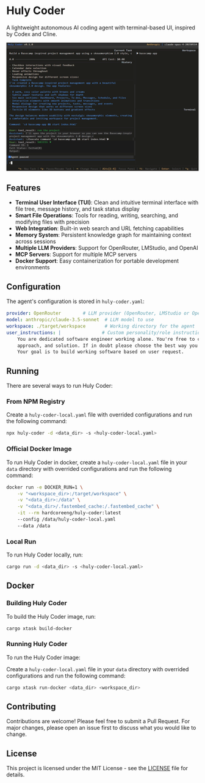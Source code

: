 # Huly Coder

A lightweight autonomous AI coding agent with terminal-based UI, inspired by Codex and Cline.

![examples/simple.gif](examples/simple.gif)

## Features

- **Terminal User Interface (TUI)**: Clean and intuitive terminal interface with file tree, message history, and task status display
- **Smart File Operations**: Tools for reading, writing, searching, and modifying files with precision
- **Web Integration**: Built-in web search and URL fetching capabilities
- **Memory System**: Persistent knowledge graph for maintaining context across sessions
- **Multiple LLM Providers**: Support for OpenRouter, LMStudio, and OpenAI
- **MCP Servers**: Support for multiple MCP servers 
- **Docker Support**: Easy containerization for portable development environments

## Configuration

The agent's configuration is stored in `huly-coder.yaml`:

```yaml
provider: OpenRouter        # LLM provider (OpenRouter, LMStudio or OpenAI)
model: anthropic/claude-3.5-sonnet  # LLM model to use
workspace: ./target/workspace       # Working directory for the agent
user_instructions: |               # Custom personality/role instructions
    You are dedicated software engineer working alone. You're free to choose any technology, 
    approach, and solution. If in doubt please choose the best way you think. 
    Your goal is to build working software based on user request.
```

## Running
There are several ways to run Huly Coder:

### From NPM Registry

Create a `huly-coder-local.yaml` file with overrided configurations and run the following command:

```bash
npx huly-coder -d <data_dir> -s <huly-coder-local.yaml>
```

### Official Docker Image

To run Huly Coder in docker, create a `huly-coder-local.yaml` file in your `data` directory with overrided configurations and run the following command:

```bash
docker run -e DOCKER_RUN=1 \
    -v "<workspace_dir>:/target/workspace" \
    -v "<data_dir>:/data" \
    -v "<data_dir>/.fastembed_cache:/.fastembed_cache" \
    -it --rm hardcoreeng/huly-coder:latest
    --config /data/huly-coder-local.yaml
    --data /data
```

### Local Run

To run Huly Coder locally, run:

```bash
cargo run -d <data_dir> -s <huly-coder-local.yaml>
```

## Docker

### Building Huly Coder

To build the Huly Coder image, run:

```bash
cargo xtask build-docker
```

### Running Huly Coder

To run the Huly Coder image:

Create a `huly-coder-local.yaml` file in your `data` directory with overrided configurations and run the following command:

```bash
cargo xtask run-docker <data_dir> <workspace_dir>
```

## Contributing

Contributions are welcome! Please feel free to submit a Pull Request. For major changes, please open an issue first to discuss what you would like to change.

## License

This project is licensed under the MIT License - see the [LICENSE](LICENSE) file for details.
